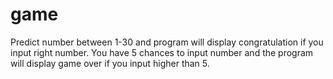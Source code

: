 # game
Predict number between 1-30 and program will display congratulation if you input right number. You have 5 chances to input number and the program will display game over if you input higher than 5. 
